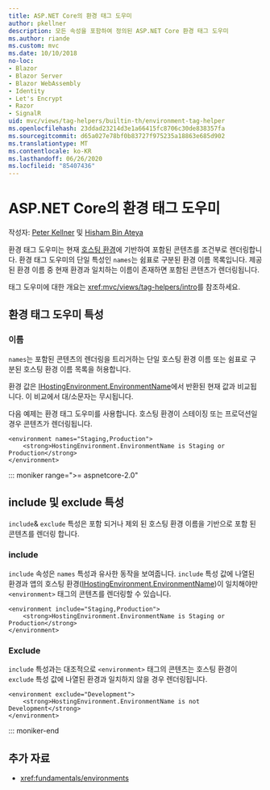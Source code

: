 ```yaml
---
title: ASP.NET Core의 환경 태그 도우미
author: pkellner
description: 모든 속성을 포함하여 정의된 ASP.NET Core 환경 태그 도우미
ms.author: riande
ms.custom: mvc
ms.date: 10/10/2018
no-loc:
- Blazor
- Blazor Server
- Blazor WebAssembly
- Identity
- Let's Encrypt
- Razor
- SignalR
uid: mvc/views/tag-helpers/builtin-th/environment-tag-helper
ms.openlocfilehash: 23ddad23214d3e1a66415fc8706c30de838357fa
ms.sourcegitcommit: d65a027e78bf0b83727f975235a18863e685d902
ms.translationtype: MT
ms.contentlocale: ko-KR
ms.lasthandoff: 06/26/2020
ms.locfileid: "85407436"
---
```

# <a name="environment-tag-helper-in-aspnet-core"></a>ASP.NET Core의 환경 태그 도우미

작성자: [Peter Kellner](https://peterkellner.net) 및 [Hisham Bin Ateya](https://twitter.com/hishambinateya)

환경 태그 도우미는 현재 [호스팅 환경](xref:fundamentals/environments)에 기반하여 포함된 콘텐츠를 조건부로 렌더링합니다. 환경 태그 도우미의 단일 특성인 `names`는 쉼표로 구분된 환경 이름 목록입니다. 제공된 환경 이름 중 현재 환경과 일치하는 이름이 존재하면 포함된 콘텐츠가 렌더링됩니다.

태그 도우미에 대한 개요는 <xref:mvc/views/tag-helpers/intro>를 참조하세요.

## <a name="environment-tag-helper-attributes"></a>환경 태그 도우미 특성

### <a name="names"></a>이름

`names`는 포함된 콘텐츠의 렌더링을 트리거하는 단일 호스팅 환경 이름 또는 쉼표로 구분된 호스팅 환경 이름 목록을 허용합니다.

환경 값은 [IHostingEnvironment.EnvironmentName](xref:Microsoft.AspNetCore.Hosting.IHostingEnvironment.EnvironmentName*)에서 반환된 현재 값과 비교됩니다. 이 비교에서 대/소문자는 무시됩니다.

다음 예제는 환경 태그 도우미를 사용합니다. 호스팅 환경이 스테이징 또는 프로덕션일 경우 콘텐츠가 렌더링됩니다.

```cshtml
<environment names="Staging,Production">
    <strong>HostingEnvironment.EnvironmentName is Staging or Production</strong>
</environment>
```

::: moniker range=">= aspnetcore-2.0"

## <a name="include-and-exclude-attributes"></a>include 및 exclude 특성

`include`& `exclude` 특성은 포함 되거나 제외 된 호스팅 환경 이름을 기반으로 포함 된 콘텐츠를 렌더링 합니다.

### <a name="include"></a>include

`include` 속성은 `names` 특성과 유사한 동작을 보여줍니다. `include` 특성 값에 나열된 환경과 앱의 호스팅 환경([IHostingEnvironment.EnvironmentName](xref:Microsoft.AspNetCore.Hosting.IHostingEnvironment.EnvironmentName*))이 일치해야만 `<environment>` 태그의 콘텐츠를 렌더링할 수 있습니다.

```cshtml
<environment include="Staging,Production">
    <strong>HostingEnvironment.EnvironmentName is Staging or Production</strong>
</environment>
```

### <a name="exclude"></a>Exclude

`include` 특성과는 대조적으로 `<environment>` 태그의 콘텐츠는 호스팅 환경이 `exclude` 특성 값에 나열된 환경과 일치하지 않을 경우 렌더링됩니다.

```cshtml
<environment exclude="Development">
    <strong>HostingEnvironment.EnvironmentName is not Development</strong>
</environment>
```

::: moniker-end

## <a name="additional-resources"></a>추가 자료

* <xref:fundamentals/environments>
